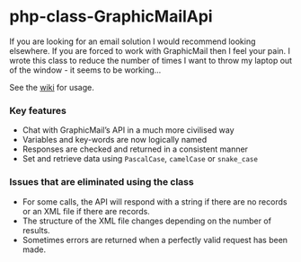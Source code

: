 # php-class-GraphicMailApi

If you are looking for an email solution I would recommend looking elsewhere.
If you are forced to work with GraphicMail then I feel your pain.
I wrote this class to reduce the number of times I want to throw my laptop out of the window - it seems to be working...

See the [wiki](https://github.com/prcd/php-class-GraphicMailApi/wiki) for usage.

### Key features
* Chat with GraphicMail’s API in a much more civilised way
* Variables and key-words are now logically named
* Responses are checked and returned in a consistent manner
* Set and retrieve data using `PascalCase`, `camelCase` or `snake_case`

### Issues that are eliminated using the class
* For some calls, the API will respond with a string if there are no records or an XML file if there are records.
* The structure of the XML file changes depending on the number of results.
* Sometimes errors are returned when a perfectly valid request has been made.
